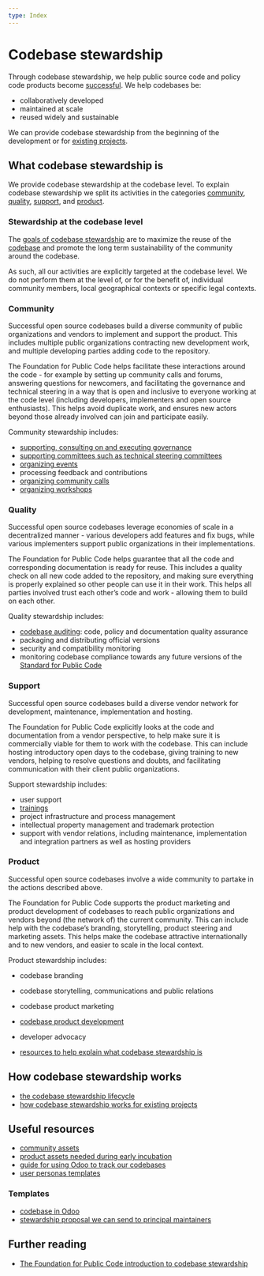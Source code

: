 ```yaml
---
type: Index
---
```


# Codebase stewardship

Through codebase stewardship, we help public source code and policy code products become [successful](success-for-a-codebase.md).
We help codebases be:

* collaboratively developed
* maintained at scale
* reused widely and sustainable

We can provide codebase stewardship from the beginning of the development or for [existing projects](for-existing-projects.md).

## What codebase stewardship is

We provide codebase stewardship at the codebase level.
To explain codebase stewardship we split its activities in the categories
[community](#community), [quality](#quality), [support](#support), and [product](#product).

### Stewardship at the codebase level

The [goals of codebase stewardship](goals.md) are to maximize the reuse of the [codebase](../../glossary/codebase-definition.md) and promote the long term sustainability of the community around the codebase.

As such, all our activities are explicitly targeted at the codebase level. We do not perform them at the level of, or for the benefit of, individual community members, local geographical contexts or specific legal contexts.

### Community

Successful open source codebases build a diverse community of public organizations and vendors to implement and support the product. This includes multiple public organizations contracting new development work, and multiple developing parties adding code to the repository.

The Foundation for Public Code helps facilitate these interactions around the code - for example by setting up community calls and forums, answering questions for newcomers, and facilitating the governance and technical steering in a way that is open and inclusive to everyone working at the code level (including developers, implementers and open source enthusiasts). This helps avoid duplicate work, and ensures new actors beyond those already involved can join and participate easily.

Community stewardship includes:

* [supporting, consulting on and executing governance](../supporting-codebase-governance/index.md)
* [supporting committees such as technical steering committees](../supporting-codebase-governance/index.md)
* [organizing events](../events/index.md)
* processing feedback and contributions
* [organizing community calls](../community-calls/index.md)
* [organizing workshops](../workshops/index.md)

### Quality

Successful open source codebases leverage economies of scale in a decentralized manner - various developers add features and fix bugs, while various implementers support public organizations in their implementations.

The Foundation for Public Code helps guarantee that all the code and corresponding documentation is ready for reuse. This includes a quality check on all new code added to the repository, and making sure everything is properly explained so other people can use it in their work. This helps all parties involved trust each other’s code and work - allowing them to build on each other.

Quality stewardship includes:

* [codebase auditing](../codebase-auditing/index.md): code, policy and documentation quality assurance
* packaging and distributing official versions
* security and compatibility monitoring
* monitoring codebase compliance towards any future versions of the [Standard for Public Code](https://standard.publiccode.net/)

### Support

Successful open source codebases build a diverse vendor network for development, maintenance, implementation and hosting.

The Foundation for Public Code explicitly looks at the code and documentation from a vendor perspective, to help make sure it is commercially viable for them to work with the codebase. This can include hosting introductory open days to the codebase, giving training to new vendors, helping to resolve questions and doubts, and facilitating communication with their client public organizations.

Support stewardship includes:

* user support
* [trainings](../trainings/index.md)
* project infrastructure and process management
* intellectual property management and trademark protection
* support with vendor relations, including maintenance, implementation and integration partners as well as hosting providers

### Product

Successful open source codebases involve a wide community to partake in the actions described above.

The Foundation for Public Code supports the product marketing and product development of codebases to reach public organizations and vendors beyond (the network of) the current community.
This can include help with the codebase’s branding, storytelling, product steering and marketing assets.
This helps make the codebase attractive internationally and to new vendors, and easier to scale in the local context.

Product stewardship includes:

* codebase branding
* codebase storytelling, communications and public relations
* codebase product marketing
* [codebase product development](product-development)
* developer advocacy

* [resources to help explain what codebase stewardship is](../explaining-codebase-stewardship/index.md)

## How codebase stewardship works

* [the codebase stewardship lifecycle](lifecycle.md)
* [how codebase stewardship works for existing projects](for-existing-projects.md)

## Useful resources

* [community assets](community-assets.md)
* [product assets needed during early incubation](product-assets-for-early-incubation.md)
* [guide for using Odoo to track our codebases](odoo-codebases.md)
* [user personas templates](/user-personas/index.md)

### Templates

* [codebase in Odoo](odoo-codebase-template.md)
* [stewardship proposal we can send to principal maintainers](stewardship-proposal-template.md)

## Further reading

* [The Foundation for Public Code introduction to codebase stewardship](https://publiccode.net/codebase-stewardship/)

